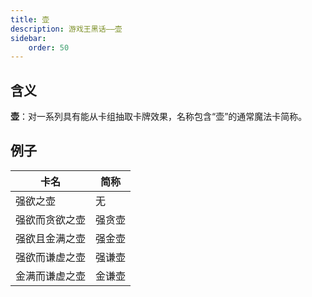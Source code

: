 ```yaml
---
title: 壶
description: 游戏王黑话——壶
sidebar:
    order: 50
---
```


## 含义

**壶**：对一系列具有能从卡组抽取卡牌效果，名称包含“壶”的通常魔法卡简称。

## 例子

|卡名|简称|
|  ----  | ----  |
|强欲之壶|无|
|强欲而贪欲之壶|强贪壶|
|强欲且金满之壶|强金壶|
|强欲而谦虚之壶|强谦壶|
|金满而谦虚之壶|金谦壶|
